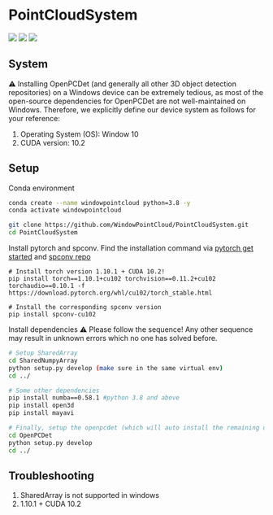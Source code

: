 # PointCloudSystem

[![](https://img.shields.io/badge/Windows-10-0078D6?style=flat-square&logo=Windows)](https://www.microsoft.com/en-us/windows/)
[![](https://img.shields.io/badge/Python-3-3776AB?style=flat-square&logo=Python)](https://www.python.org/)
[![](https://img.shields.io/badge/PyTorch-000000?style=flat-square&logo=PyTorch)](https://pytorch.org/)

## System
⚠️ Installing OpenPCDet (and generally all other 3D object detection repositories) on a Windows device can be extremely tedious, as most of the open-source dependencies for OpenPCDet are not well-maintained on Windows. Therefore, we explicitly define our device system as follows for your reference:
1. Operating System (OS): Window 10
2. CUDA version: 10.2

## Setup
Conda environment
```bash
conda create --name windowpointcloud python=3.8 -y
conda activate windowpointcloud

git clone https://github.com/WindowPointCloud/PointCloudSystem.git
cd PointCloudSystem
```

Install pytorch and spconv. Find the installation command via [pytorch get started](https://pytorch.org/get-started/previous-versions/) and [spconv repo](https://github.com/traveller59/spconv)
```
# Install torch version 1.10.1 + CUDA 10.2!
pip install torch==1.10.1+cu102 torchvision==0.11.2+cu102 torchaudio==0.10.1 -f https://download.pytorch.org/whl/cu102/torch_stable.html

# Install the corresponding spconv version
pip install spconv-cu102
```

Install dependencies
⚠️ Please follow the sequence! Any other sequence may result in unknown errors which no one has solved before.
```bash
# Setup SharedArray
cd SharedNumpyArray
python setup.py develop (make sure in the same virtual env)
cd ../

# Some other dependencies
pip install numba==0.58.1 #python 3.8 and above
pip install open3d
pip install mayavi

# Finally, setup the openpcdet (which will auto install the remaining dependencies)
cd OpenPCDet
python setup.py develop
cd ../
```


## Troubleshooting

1. SharedArray is not supported in windows
2. 1.10.1 + CUDA 10.2
